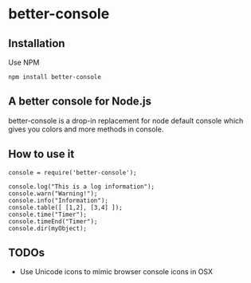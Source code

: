 # better-console

## Installation

Use NPM

```shell
npm install better-console
```

## A better console for Node.js



better-console is a drop-in replacement for node default console which
gives you colors and more methods in console.

## How to use it

```
console = require('better-console');

console.log("This is a log information");
console.warn("Warning!");
console.info("Information");
console.table([ [1,2], [3,4] ]);
console.time("Timer");
console.timeEnd("Timer");
console.dir(myObject);

```

## TODOs

 * Use Unicode icons to mimic browser console icons in OSX
